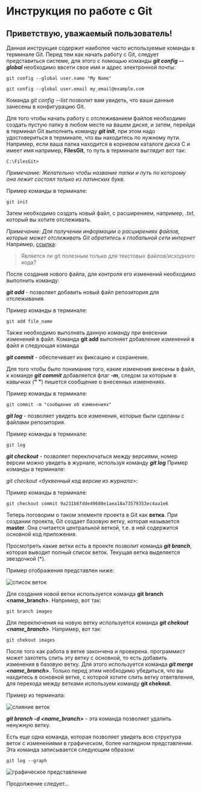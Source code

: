# Инструкция по работе с Git
## **Приветствую, уважаемый пользователь!** 

Данная инструкция содержит наиболее часто используемые команды в терминале Git.
Перед тем как начать работу с Git, следует представиться системе, для этого с помощью команды *__git config --global__* необходимо ввсети свое имя и адрес электронной почты:

`git config --global user.name "My Name"`

`git config --global user.email my_email@example.com`

Команда *git config --list* позволит вам увидеть, что ваши данные занесены в конфигурацию Git.

Для того чтобы начать работу с отслеживанием файлов необходимо создать пустую папку в любом месте на вашем диске, и затем, перейдя в терминал Git выполнить команду *__git init__*, при этом надо удостовериться в терминале, что вы находитесь по нужному пути. Например, если ваша папка находится в корневом каталоге диска C и имеет имя например, __FilesGit__, то путь в терминале выглядит вот так:

`C:\FilesGit>`

_Примечание: Желательно чтобы название папки и путь по которому она лежит состоял только из латинских букв._

Пример команды в терминале:

`git init`

Затем необходимо создать новый файл, с расширением, например, _.txt_, который вы хотите отслеживать.

_Примечание: Для получении информации о расширениях файлов, которые может отслеживать Git обратитесь к глобальной сети интернет_ Например, [ссылка](https://techarks.ru/qa/git/yavlyaetsya-li-git-poleznim-tol-HP/?ysclid=l51ktne5iz633728349/):

>Является ли git полезным только для текстовых файлов/исходного кода?

После создания нового файла, для контроля его изменений необходимо выполнить команду:

***git add*** - позволяет добавить новый файл репозитория для отслеживания.

Пример команды в терминале:

`git add file_name`

Также необходимо выполнять данную команду при внесении изменений в файл. Команда __git add__ выполняет добавление изменений в файл и следующая команда 

***git commit*** - обеспечивает их фиксацию и сохранение.

Для того чтобы было понимание того, какие изменения внесены в файл, к команде __*git commit*__ добавляется флаг **-m**, следом за которым в кавычках (**" "**) пишется сообщение о внесенных изменениях.

Пример команды в терминале:

`git commit -m "сообщение об изменениях"`

***git log*** - позволяет увидеть все изменения, которые были сделаны с файлами репозитория.

Пример команды в терминале:

`git log`

***git checkout*** - позволяет переключаться между версиями, номер версии можно увидеть в журнале, используя команду ***git log***
Пример команды в терминале:

*git checkout <буквенный код версии из журнала>*:

Пример команды в терминале:

`git checkout commit 9a231b6fdde49680e1aea18a73579353ec4aa1e6`

Теперь поговорим о таком элементе проекта в Git как __ветка__. При создании проекта, Git создает базовую ветку, которая называется **master**. Она считается центральной веткой, т.е. в ней содержится основной код приложения.

Просмотреть какие ветки есть в проекте позволит команда ***git branch***, которая выводит полный список веток. Текущая ветка выделяется звездочкой (*). 

Пример отображения представлен ниже:

![список веток](branch.jpeg)

Для создания новой ветки используется команда **git branch <name_branch>**. Например, вот так:

`git branch images`

Для переключения на новую ветку используется команда __*git chekout <name_branch>*__. Например, вот так:

`git chekout images`

После того как работа в ветке закончена и проверена. программист может захотеть слить эту ветку с основной, то есть добавить изменения в базовую ветку. Для этого используется команда ***git merge  <name_branch>***. Только перед этим необходимо убедиться, что вы нахдитесь в основной ветке, с которой хотите слить ветку ответвления, для перехода между ветками используем команду __git chekout__. 

Пример из терминала:


![слияние веток](merge.jpeg)

__*git branch -d <name_branch>*__ - эта команда позволяет удалить ненужную ветку.

Есть еще одна команда, которая позволяет увидеть всю структура веток с изменениями в графическом, более наглядном представлении. Эта команда записывается следующим образом:

`git log --graph`


![графическое представление](log_graph.jpeg)

Продолжение следует...
